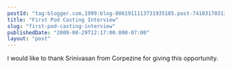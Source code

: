 ```yaml
---
postId: "tag:blogger.com,1999:blog-8061911113731935185.post-7410317031326741144"
title: "First Pod Casting Interview"
slug: "first-pod-casting-interview"
publishedDate: "2009-08-29T12:17:00.000-07:00"
layout: "post"
---
```


  
I would like to thank Srinivasan from Corpezine for giving this opportunity.

